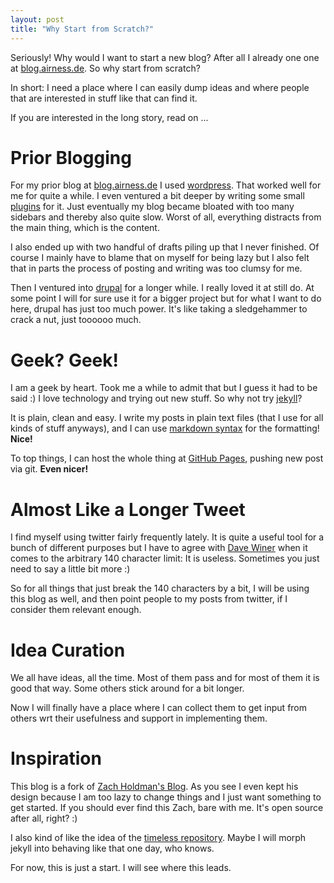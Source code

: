 ```yaml
---
layout: post
title: "Why Start from Scratch?"
---
```


Seriously! Why would I want to start a new blog? 
After all I already one one at [blog.airness.de][airness]. So why start from scratch?

In short: I need a place where I can easily dump ideas and where people that are interested
in stuff like that can find it.

If you are interested in the long story, read on ...

# Prior Blogging

For my prior blog at [blog.airness.de][airness] I used [wordpress][wordpress]. That worked well for me for quite a while. I even ventured a bit deeper by writing some small [plugins][ebay-sales-lister] for it. Just eventually my blog became bloated with too many sidebars and thereby also quite slow. Worst of all, everything distracts from the main thing, which is the content.

I also ended up with two handful of drafts piling up that I never finished. Of course I mainly have to blame that on myself for being lazy but I also felt that in parts the process of posting and writing was too clumsy for me.

Then I ventured into [drupal][drupal] for a longer while. I really loved it at still do. At some point I will for sure use it for a bigger project but for what I want to do here, drupal has just too much power. It's like taking a sledgehammer to crack a nut, just toooooo much.

# Geek? Geek!

I am a geek by heart. Took me a while to admit that but I guess it had to be said :) I love technology and trying out new stuff. So why not try [jekyll][jekyll]? 

It is plain, clean and easy. I write my posts in plain text files (that I use for all kinds of stuff anyways), and I can use [markdown syntax][markdown] for the formatting! **Nice!** 

To top things, I can host the whole thing at [GitHub Pages](http://pages.github.com/), pushing new post via git. **Even nicer!**

# Almost Like a Longer Tweet

I find myself using twitter fairly frequently lately. It is quite a useful tool for a bunch of different purposes but I have to agree with [Dave Winer][davewiner] when it comes to the arbitrary 140 character limit: It is useless. Sometimes you just need to say a little bit more :)

So for all things that just break the 140 characters by a bit, I will be using this blog as well, and then point people to my posts from twitter, if I consider them relevant enough.

# Idea Curation

We all have ideas, all the time. Most of them pass and for most of them it is good that way. Some others stick around for a bit longer. 

Now I will finally have a place where I can collect them to get input from others wrt their usefulness and support in implementing them.

# Inspiration

This blog is a fork of [Zach Holdman's Blog](http://zachholman.com/). As you see I even kept his design because I am too lazy to change things and I just want something to get started. If you should ever find this Zach, bare with me. It's open source after all, right? :)

I also kind of like the idea of the [timeless repository](http://timelessrepo.com/). Maybe I will morph jekyll into behaving like that one day, who knows.

For now, this is just a start. I will see where this leads.

[airness]: http://blog.airness.de
[jekyll]: https://github.com/mojombo/jekyll
[wordpress]: http://wordpress.org/
[drupal]: http://drupal.org/
[markdown]: http://daringfireball.net/projects/markdown/
[davewiner]: https://twitter.com/#!/davewiner
[ebay-sales-lister]: http://wordpress.org/extend/plugins/ebay-sales-lister
